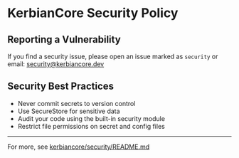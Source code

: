 # KerbianCore Security Policy

## Reporting a Vulnerability

If you find a security issue, please open an issue marked as `security` or email: security@kerbiancore.dev

## Security Best Practices

- Never commit secrets to version control
- Use SecureStore for sensitive data
- Audit your code using the built-in security module
- Restrict file permissions on secret and config files

---

For more, see [kerbiancore/security/README.md](../security/README.md)